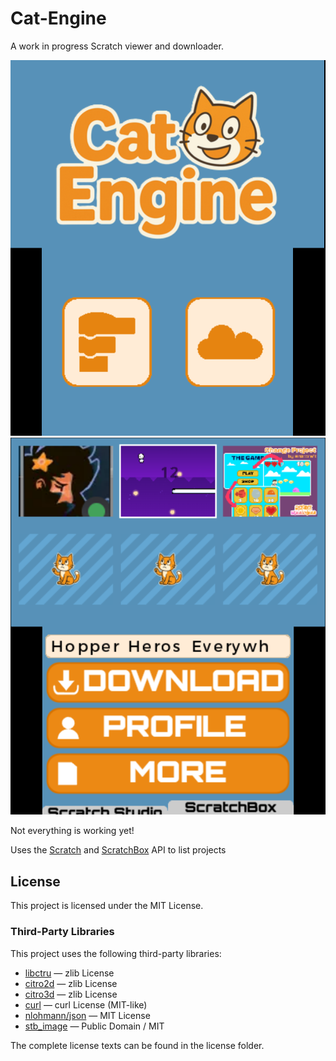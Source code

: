 # Cat-Engine
A work in progress Scratch viewer and downloader.

![Cat Engine](CatEngine.png)
![Cat Engine](CatLoader.png)

Not everything is working yet!

Uses the [Scratch](https://scratch.mit.edu/) and [ScratchBox](https://scratchbox.grady.link/) API to list projects

## License

This project is licensed under the MIT License.

### Third-Party Libraries

This project uses the following third-party libraries:

- [libctru](https://github.com/devkitPro/libctru) — zlib License
- [citro2d](https://github.com/devkitPro/citro2d) — zlib License
- [citro3d](https://github.com/devkitPro/citro3d) — zlib License
- [curl](https://curl.se/libcurl/) — curl License (MIT-like)
- [nlohmann/json](https://github.com/nlohmann/json) — MIT License
- [stb_image](https://github.com/nothings/stb) — Public Domain / MIT

The complete license texts can be found in the license folder.
